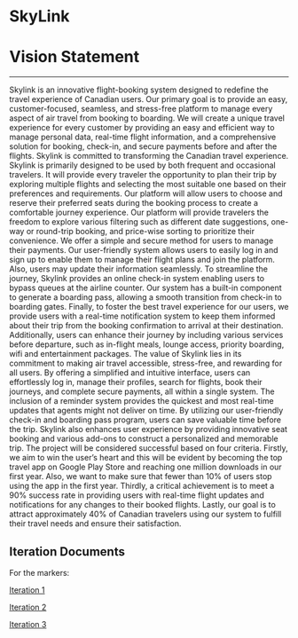# SkyLink
# Vision Statement
---

Skylink is an innovative flight-booking system designed to redefine the travel experience of Canadian users. Our primary goal is to provide an easy, customer-focused, seamless, and stress-free platform to manage every aspect of air travel from booking to boarding. We will create a unique travel experience for every customer by providing an easy and efficient way to manage personal data, real-time flight information, and a comprehensive solution for booking, check-in, and secure payments before and after the flights. Skylink is committed to transforming the Canadian travel experience.
Skylink is primarily designed to be used by both frequent and occasional travelers. It will provide every traveler the opportunity to plan their trip by exploring multiple flights and selecting the most suitable one based on their preferences and requirements. Our platform will allow users to choose and reserve their preferred seats during the booking process to create a comfortable journey experience. Our platform will provide travelers the freedom to explore various filtering such as different date suggestions, one-way or round-trip booking, and price-wise sorting to prioritize their convenience.
We offer a simple and secure method for users to manage their payments. Our user-friendly system allows users to easily log in and sign up to enable them to manage their flight plans and join the platform. Also, users may update their information seamlessly.
To streamline the journey, Skylink provides an online check-in system enabling users to bypass queues at the airline counter. Our system has a built-in component to generate a boarding pass, allowing a smooth transition from check-in to boarding gates.
Finally, to foster the best travel experience for our users, we provide users with a real-time notification system to keep them informed about their trip from the booking confirmation to arrival at their destination. Additionally, users can enhance their journey by including various services before departure, such as in-flight meals, lounge access, priority boarding, wifi and entertainment packages.
The value of Skylink lies in its commitment to making air travel accessible, stress-free, and rewarding for all users. By offering a simplified and intuitive interface, users can effortlessly log in, manage their profiles, search for flights, book their journeys, and complete secure payments, all within a single system. The inclusion of a reminder system provides the quickest and most real-time updates that agents might not deliver on time. By utilizing our user-friendly check-in and boarding pass program, users can save valuable time before the trip. Skylink also enhances user experience by providing innovative seat booking and various add-ons to construct a personalized and memorable trip.
The project will be considered successful based on four criteria. Firstly, we aim to win the user’s heart and this will be evident by becoming the top travel app on Google Play Store and reaching one million downloads in our first year.  Also, we want to make sure that fewer than 10% of users stop using the app in the first year. Thirdly, a critical achievement is to meet a 90% success rate in providing users with real-time flight updates and notifications for any changes to their booked flights. Lastly, our goal is to attract approximately 40% of Canadian travelers using our system to fulfill their travel needs and ensure their satisfaction.


## Iteration Documents
For the markers:

[Iteration 1](https://code.cs.umanitoba.ca/comp3350-summer2019/cook-eBook/blob/master/docs/Iteration1.md)

[Iteration 2](https://code.cs.umanitoba.ca/comp3350-summer2019/cook-eBook/blob/master/docs/Iteration2.md)

[Iteration 3](https://code.cs.umanitoba.ca/comp3350-summer2019/cook-eBook/blob/master/docs/Iteration3.md)


